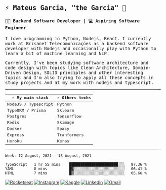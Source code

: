 <samp>

## ⚡ Mateus Garcia, "the Garcia" :rocket:

#### 👨‍💻 Backend Software Developer | 💻 Aspiring Software Engineer

  
I love programming in Python, Nodejs, React. I currently work at Brisanet Telecomunicações as a backend software developer with Nodejs and occasionally play with Python to learn a bit of machine learning and NLP.

  
Currently, I've been studying software architecture and code design with topics like Clean Architecture, Domain-Driven Design, SOLID principles and other interesting topics and I'm also trying to apply all these concepts in study projects and at my work with nodejs and typescript.

---

| ⚡ My main stack    | ⚡ Others techs |
| ------------------- | --------------- |
| NodeJS / Typescript | Python          |
| TypeORM / Prisma    | Sklearn         |
| Postgres            | Tensorflow      |
| Redis               | Skimage         |
| Docker              | Spacy           |
| Express             | Tranformers     |
| Heroku              | Keras           |
---
 
<!--START_SECTION:waka-->
```text
Week: 12 August, 2021 - 18 August, 2021

TypeScript   1 hr 55 mins    ██████████████████████░░░   87.36 % 
YAML         8 mins          █▓░░░░░░░░░░░░░░░░░░░░░░░   06.41 % 
HTML         7 mins          █▒░░░░░░░░░░░░░░░░░░░░░░░   05.66 % 
```
<!--END_SECTION:waka-->
  
</samp>

[![Rocketseat](https://img.shields.io/badge/-Rocketseat%20Profile-33cc66?style=flat-square&labelColor=33cc66&logoColor=white&link=https://app.rocketseat.com.br/me/mpgxc)](https://app.rocketseat.com.br/me/mpgxc)
[![Instagram](https://img.shields.io/badge/-Mateus%20Garcia-33cc66?style=flat-square&labelColor=33cc66&logo=instagram&logoColor=white&link=https://www.instagram.com/mpg.x)](https://www.instagram.com/mpg.x) 
[![Kaggle](https://img.shields.io/badge/-Mateus%20Garcia-33cc66?style=flat-square&labelColor=33cc66&logo=kaggle&logoColor=white&link=https://www.kaggle.com/xwalker)](https://www.kaggle.com/xwalker) 
[![Linkedin](https://img.shields.io/badge/-Mateus%20Garcia-33cc66?style=flat-square&logo=Linkedin&logoColor=white&link=https://www.linkedin.com/in/mpgxc)](https://www.linkedin.com/in/mpgxc) 
[![Gmail](https://img.shields.io/badge/-mpgx5.c@gmail.com-33cc66?style=flat-square&logo=Gmail&logoColor=white&link=mailto:diego.schell.f@gmail.com)](mailto:mpgx5.c@gmail.com)
